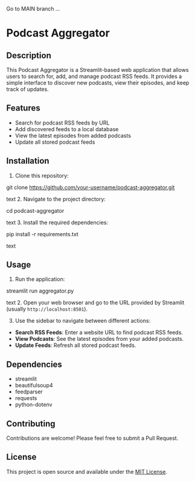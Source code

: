 
Go to MAIN branch ...

# Podcast Aggregator

## Description
This Podcast Aggregator is a Streamlit-based web application that allows users to search for, add, and manage podcast RSS feeds. It provides a simple interface to discover new podcasts, view their episodes, and keep track of updates.

## Features
- Search for podcast RSS feeds by URL
- Add discovered feeds to a local database
- View the latest episodes from added podcasts
- Update all stored podcast feeds

## Installation
1. Clone this repository:

git clone https://github.com/your-username/podcast-aggregator.git

text
2. Navigate to the project directory:

cd podcast-aggregator

text
3. Install the required dependencies:

pip install -r requirements.txt

text

## Usage
1. Run the application:

streamlit run aggregator.py

text
2. Open your web browser and go to the URL provided by Streamlit (usually `http://localhost:8501`).

3. Use the sidebar to navigate between different actions:
- **Search RSS Feeds**: Enter a website URL to find podcast RSS feeds.
- **View Podcasts**: See the latest episodes from your added podcasts.
- **Update Feeds**: Refresh all stored podcast feeds.

## Dependencies
- streamlit
- beautifulsoup4
- feedparser
- requests
- python-dotenv

## Contributing
Contributions are welcome! Please feel free to submit a Pull Request.

## License
This project is open source and available under the [MIT License](LICENSE).

